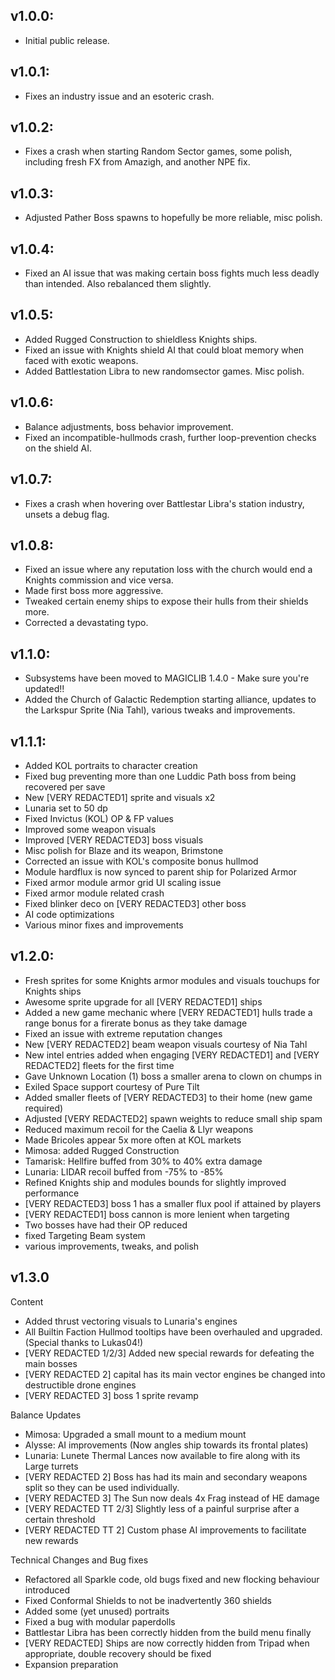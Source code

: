 ## v1.0.0: 
- Initial public release.
## v1.0.1: 
- Fixes an industry issue and an esoteric crash. 
## v1.0.2: 
- Fixes a crash when starting Random Sector games, some polish, including fresh FX from Amazigh, and another NPE fix. 
## v1.0.3: 
- Adjusted Pather Boss spawns to hopefully be more reliable, misc polish. 
## v1.0.4: 
- Fixed an AI issue that was making certain boss fights much less deadly than intended. Also rebalanced them slightly. 
## v1.0.5: 
- Added Rugged Construction to shieldless Knights ships. 
- Fixed an issue with Knights shield AI that could bloat memory when faced with exotic weapons. 
- Added Battlestation Libra to new randomsector games. Misc polish.
## v1.0.6: 
- Balance adjustments, boss behavior improvement. 
- Fixed an incompatible-hullmods crash, further loop-prevention checks on the shield AI. 
## v1.0.7: 
- Fixes a crash when hovering over Battlestar Libra's station industry, unsets a debug flag.
## v1.0.8: 
- Fixed an issue where any reputation loss with the church would end a Knights commission and vice versa. 
- Made first boss more aggressive. 
- Tweaked certain enemy ships to expose their hulls from their shields more. 
- Corrected a devastating typo.
## v1.1.0: 
- Subsystems have been moved to MAGICLIB 1.4.0 - Make sure you're updated!! 
- Added the Church of Galactic Redemption starting alliance, updates to the Larkspur Sprite (Nia Tahl), various tweaks and improvements.
## v1.1.1: 
- Added KOL portraits to character creation
- Fixed bug preventing more than one Luddic Path boss from being recovered per save
- New [VERY REDACTED1] sprite and visuals x2
- Lunaria set to 50 dp
- Fixed Invictus (KOL) OP & FP values
- Improved some weapon visuals
- Improved [VERY REDACTED3] boss visuals
- Misc polish for Blaze and its weapon, Brimstone
- Corrected an issue with KOL's composite bonus hullmod
- Module hardflux is now synced to parent ship for Polarized Armor
- Fixed armor module armor grid UI scaling issue
- Fixed armor module related crash
- Fixed blinker deco on [VERY REDACTED3] other boss
- AI code optimizations
- Various minor fixes and improvements
## v1.2.0:
- Fresh sprites for some Knights armor modules and visuals touchups for Knights ships
- Awesome sprite upgrade for all [VERY REDACTED1] ships
- Added a new game mechanic where [VERY REDACTED1] hulls trade a range bonus for a firerate bonus as they take damage
- Fixed an issue with extreme reputation changes
- New [VERY REDACTED2] beam weapon visuals courtesy of Nia Tahl
- New intel entries added when engaging [VERY REDACTED1] and [VERY REDACTED2] fleets for the first time
- Gave Unknown Location (1) boss a smaller arena to clown on chumps in
- Exiled Space support courtesy of Pure Tilt
- Added smaller fleets of [VERY REDACTED3] to their home (new game required)
- Adjusted [VERY REDACTED2] spawn weights to reduce small ship spam
- Reduced maximum recoil for the Caelia & Llyr weapons
- Made Bricoles appear 5x more often at KOL markets
- Mimosa: added Rugged Construction
- Tamarisk: Hellfire buffed from 30% to 40% extra damage
- Lunaria: LIDAR recoil buffed from -75% to -85%
- Refined Knights ship and modules bounds for slightly improved performance
- [VERY REDACTED3] boss 1 has a smaller flux pool if attained by players
- [VERY REDACTED1] boss cannon is more lenient when targeting 
- Two bosses have had their OP reduced
- fixed Targeting Beam system
- various improvements, tweaks, and polish
## v1.3.0
Content
- Added thrust vectoring visuals to Lunaria's engines
- All Builtin Faction Hullmod tooltips have been overhauled and upgraded. (Special thanks to Lukas04!)
- [VERY REDACTED 1/2/3] Added new special rewards for defeating the main bosses
- [VERY REDACTED 2] capital has its main vector engines be changed into destructible drone engines
- [VERY REDACTED 3] boss 1 sprite revamp

Balance Updates
- Mimosa: Upgraded a small mount to a medium mount
- Alysse: AI improvements (Now angles ship towards its frontal plates)
- Lunaria: Lunete Thermal Lances now available to fire along with its Large turrets
- [VERY REDACTED 2] Boss has had its main and secondary weapons split so they can be used individually.
- [VERY REDACTED 3] The Sun now deals 4x Frag instead of HE damage
- [VERY REDACTED TT 2/3] Slightly less of a painful surprise after a certain threshold
- [VERY REDACTED TT 2] Custom phase AI improvements to facilitate new rewards

Technical Changes and Bug fixes
- Refactored all Sparkle code, old bugs fixed and new flocking behaviour introduced
- Fixed Conformal Shields to not be inadvertently 360 shields
- Added some (yet unused) portraits
- Fixed a bug with modular paperdolls
- Battlestar Libra has been correctly hidden from the build menu finally
- [VERY REDACTED] Ships are now correctly hidden from Tripad when appropriate, double recovery should be fixed 
- Expansion preparation